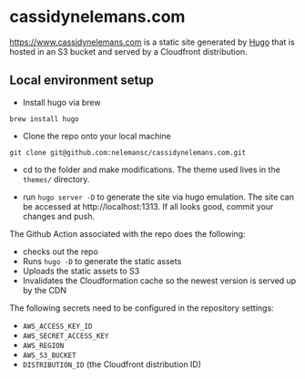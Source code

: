 # cassidynelemans.com

https://www.cassidynelemans.com is a static site generated by [Hugo](https://gohugo.io/) that is hosted in an S3 bucket and served by a Cloudfront distribution.

## Local environment setup

- Install hugo via brew

`brew install hugo`

- Clone the repo onto your local machine

`git clone git@github.com:nelemansc/cassidynelemans.com.git`

- cd to the folder and make modifications. The theme used lives in the `themes/` directory.

- run `hugo server -D` to generate the site via hugo emulation. The site can be accessed at http://localhost:1313. If all looks good, commit your changes and push.

The Github Action associated with the repo does the following:
- checks out the repo
- Runs `hugo -D` to generate the static assets
- Uploads the static assets to S3
- Invalidates the Cloudformation cache so the newest version is served up by the CDN

The following secrets need to be configured in the repository settings:
- `AWS_ACCESS_KEY_ID`
- `AWS_SECRET_ACCESS_KEY`
- `AWS_REGION`
- `AWS_S3_BUCKET`
- `DISTRIBUTION_ID` (the Cloudfront distribution ID)
